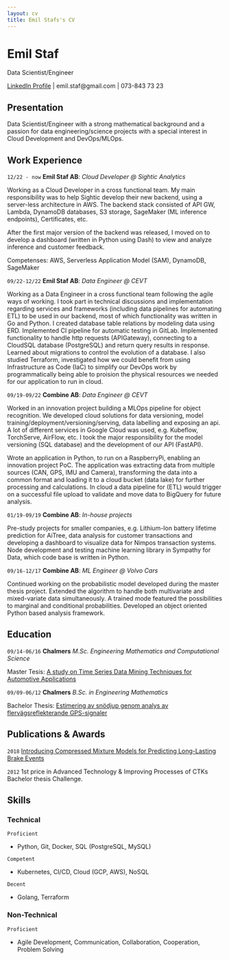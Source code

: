 ```yaml
---
layout: cv
title: Emil Stafs's CV
---
```

# Emil Staf
Data Scientist/Engineer

<div id="webaddress">
<a href="https://www.linkedin.com/in/emil-staf-523b8120/">LinkedIn Profile</a> | emil.staf@gmail.com | 073-843 73 23
</div>

## Presentation
Data Scientist/Engineer with a strong mathematical background and a passion for data engineering/science projects with a special interest in Cloud Development and DevOps/MLOps.

## Work Experience

`12/22 - now`
__Emil Staf AB__: *Cloud Developer @ Sightic Analytics*

Working as a Cloud Developer in a cross functional team. My main responsibility was to help Sightic develop their new backend, using a server-less architecture in AWS. The backend stack consisted of API GW, Lambda, DynamoDB databases, S3 storage, SageMaker (ML inference endpoints), Certificates, etc.

After the first major version of the backend was released, I moved on to develop a dashboard (written in Python using Dash) to view and analyze inference and customer feedback.

Competenses: AWS, Serverless Application Model (SAM), DynamoDB, SageMaker

`09/22-12/22`
__Emil Staf AB__: *Data Engineer @ CEVT*

Working as a Data Engineer in a cross functional team following the agile ways of working. I took part in technical discussions and implementation regarding services and frameworks (including data pipelines for automating ETL) to be used in our backend, most of which functionality was written in Go and Python. I created database table relations by modeling data using ERD. Implemented CI pipeline for automatic testing in GitLab. Implemented functionality to handle http requests (APIGateway), connecting to a CloudSQL database (PostgreSQL) and return query results in response. Learned about migrations to control the evolution of a database. I also studied Terraform, investigated how we could benefit from using Infrastructure as Code (IaC) to simplify our DevOps work by programmatically being able to proision the physical resources we needed for our application to run in cloud.

`09/19-09/22`
__Combine AB__: *Data Engineer @ CEVT*

Worked in an innovation project building a MLOps pipeline for object recognition. We developed cloud solutions for data versioning, model training/deployment/versioning/serving, data labelling and exposing an api. A lot of different services in Google Cloud was used, e.g. Kubeflow, TorchServe, AirFlow, etc. I took the major responsibility for the model versioning (SQL database) and the development of our API (FastAPI).

Wrote an application in Python, to run on a RaspberryPi, enabling an innovation project PoC. The application was extracting data from multiple sources (CAN, GPS, IMU and Camera), transforming the data into a common format and loading it to a cloud bucket (data lake) for further processing and calculations. In cloud a data pipeline for (ETL) would trigger on a successful file upload to validate and move data to BigQuery for future analysis.

<!-- Worked as a project lead/developer in an innovation project to investigate the feasibility to detect abnormal communication on a CAN-bus using edge machine learning. A collaboration project with an external company, using their edge machine learning SDK. -->


`01/19-09/19`
__Combine AB__: *In-house projects*

Pre-study projects for smaller companies, e.g. Lithium-Ion battery lifetime prediction for AiTree, data analysis for customer transactions and developing a dashboard to visualize data for Nimpos transaction systems. Node development and testing machine learning library in Sympathy for Data, which code base is written in Python.

`09/16-12/17`
__Combine AB__: *ML Engineer @ Volvo Cars*

Continued working on the probabilistic model developed during the master thesis project. Extended the algorithm to handle both multivariate and mixed-variate data simultaneously. A trained mode featured the possibilities to marginal and conditional probabilities. Developed an object oriented Python based analysis framework.

## Education

`09/14-06/16`
__Chalmers__ *M.Sc. Engineering Mathematics and Computational Science*

Master Tesis: <a href="https://odr.chalmers.se/items/726efcda-a3d9-4dbd-903d-5d84512b66fd">A study on Time Series Data Mining Techniques for Automotive Applications</a>

`09/09-06/12`
__Chalmers__ *B.Sc. in Engineering Mathematics*

Bachelor Thesis: <a href="https://odr.chalmers.se/items/a2616bf0-3b52-448f-aef7-2d88da60998b">Estimering av snödjup genom analys av flervägsreflekterande GPS-signaler</a>

## Publications & Awards

`2018`
<a href="https://research.chalmers.se/publication/506034">Introducing Compressed Mixture Models for Predicting Long-Lasting Brake Events</a>

`2012`
1st price in Advanced Technology & Improving Processes of CTKs Bachelor thesis Challenge.

## Skills

### Technical

`Proficient`
- Python, Git, Docker, SQL (PostgreSQL, MySQL)

`Competent`
- Kubernetes, CI/CD, Cloud (GCP, AWS), NoSQL

`Decent`
- Golang, Terraform

### Non-Technical

`Proficient`
- Agile Development, Communication, Collaboration, Cooperation, Problem Solving


<!-- ### Footer

Last updated: May 2013 -->
